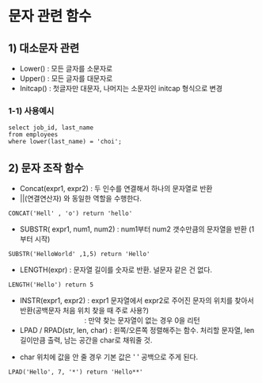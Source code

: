 <h1> 문자 관련 함수 </h1>

<h2> 1) 대소문자 관련 </h2>

- Lower() : 모든 글자를 소문자로
- Upper() : 모든 글자를 대문자로
- Initcap() : 첫글자만 대문자, 나머지는 소문자인 initcap 형식으로 변경 

<h3> 1-1) 사용예시 </h3> 

~~~
select job_id, last_name 
from employees
where lower(last_name) = 'choi'; 
~~~


<h2> 2) 문자 조작 함수 </h2>

- Concat(expr1, expr2) : 두 인수를 연결해서 하나의 문자열로 반환
- ||(연결연산자) 와 동일한 역할을 수행한다. 
~~~
CONCAT('Hell' , 'o') return 'hello'
~~~
- SUBSTR( expr1, num1, num2) : num1부터 num2 갯수만큼의 문자열을 반환 (1부터 시작) 
~~~
SUBSTR('HelloWorld' ,1,5) return 'Hello'
~~~
- LENGTH(expr) : 문자열 길이를 숫자로 반환. 널문자 같은 건 없다. 
~~~
LENGTH('Hello') return 5 
~~~
- INSTR(expr1, expr2) :  expr1 문자열에서 expr2로 주어진 문자의 위치를 찾아서 반환(공백문자 처음 위치 찾을 때 주로 사용?) <br>
&nbsp; &nbsp; &nbsp; &nbsp; &nbsp; &nbsp; &nbsp;&nbsp; &nbsp; &nbsp; &nbsp; &nbsp; &nbsp; &nbsp;&nbsp; &nbsp;&nbsp; &nbsp;  : 만약 찾는 문자열이 없는 경우 0을 리턴
- LPAD / RPAD(str, len, char) : 왼쪽/오른쪽 정렬해주는 함수. 처리할 문자열, len 길이만큼 출력, 남는 공간을 char로 채워줄 것. 
* char 위치에 값을 안 줄 경우 기본 값은 ' ' 공백으로 주게 된다. 
~~~
LPAD('Hello', 7, '*') return 'Hello**' 
~~~
